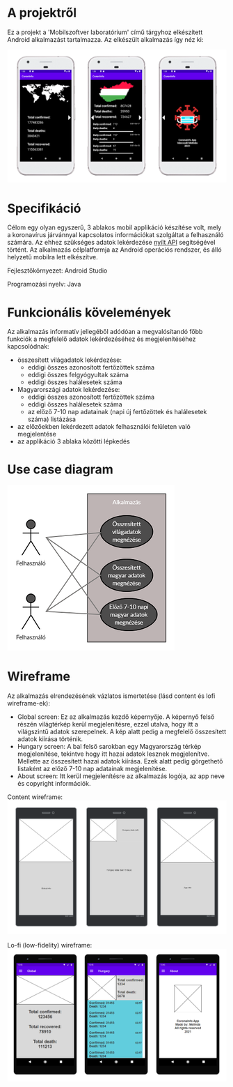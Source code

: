 # A projektről
Ez a projekt a 'Mobilszoftver laboratórium' című tárgyhoz elkészített Android alkalmazást tartalmazza.
Az elkészült alkalmazás így néz ki:

![](https://github.com/VancsodiMelinda/CoronaInfoApp/blob/master/images/finished%20screens%20transparent.png)

# Specifikáció
Célom egy olyan egyszerű, 3 ablakos mobil applikáció készítése volt, mely a koronavírus járvánnyal kapcsolatos információkat szolgáltat a felhasználó számára. Az ehhez szükséges adatok lekérdezése [nyílt API](https://github.com/M-Media-Group/Covid-19-API) segítségével történt.
Az alkalmazás célplatformja az Android operációs rendszer, és álló helyzetű mobilra lett elkészítve.

Fejlesztőkörnyezet: Android Studio

Programozási nyelv: Java

# Funkcionális kövelemények
Az alkalmazás informatív jellegéből adódóan a megvalósítandó főbb funkciók a megfelelő adatok lekérdezéséhez és megjelenítéséhez kapcsolódnak:
- összesített világadatok lekérdezése:
  -	eddigi összes azonosított fertőzöttek száma
  -	eddigi összes felgyógyultak száma
  -	eddigi összes halálesetek száma
- Magyarországi adatok lekérdezése:
  -	eddigi összes azonosított fertőzöttek száma
  -	eddigi összes halálesetek száma
  -	az előző 7-10 nap adatainak (napi új fertőzöttek és halálesetek száma) listázása
- az előzőekben lekérdezett adatok felhasználói felületen való megjelentése
- az applikáció 3 ablaka közötti lépkedés

# Use case diagram
![](https://github.com/VancsodiMelinda/CoronaInfoApp/blob/master/images/use-case%20diagram%20resized.png)

# Wireframe
Az alkalmazás elrendezésének vázlatos ismertetése (lásd content és lofi wireframe-ek):
-	Global screen: Ez az alkalmazás kezdő képernyője. A képernyő felső részén világtérkép kerül megjelenítésre, ezzel utalva, hogy itt a világszintű adatok szerepelnek. A kép alatt pedig a megfelelő összesített adatok kiírása történik.
-	Hungary screen: A bal felső sarokban egy Magyarország térkép megjelenítése, tekintve hogy itt hazai adatok lesznek megjelenítve. Mellette az összesített hazai adatok kiírása. Ezek alatt pedig görgethető listaként az előző 7-10 nap adatainak megjelenítése.
-	About screen: Itt kerül megjelenítésre az alkalmazás logója, az app neve és copyright információk.

Content wireframe:
![](https://github.com/VancsodiMelinda/CoronaInfoApp/blob/master/images/content%20wireframe%20transparent.png)

Lo-fi (low-fidelity) wireframe:
![](https://github.com/VancsodiMelinda/CoronaInfoApp/blob/master/images/lofi%20wireframe%20transparent.png)
